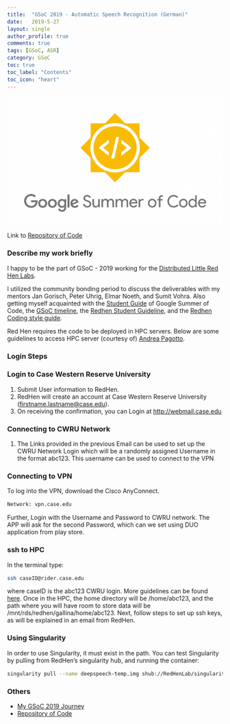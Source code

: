```yaml
---
title:  "GSoC 2019 - Automatic Speech Recognition (German)"
date:   2019-5-27
layout: single
author_profile: true
comments: true
tags: [GSoC, ASR]
category: GSoC
toc: true
toc_label: "Contents"
toc_icon: "heart"
---
```


![](/others/GSOC.png)

Link to [Repository of Code](https://github.com/AASHISHAG/asr-german)

### Describe my work briefly

I happy to be the part of GSoC - 2019 working for the [Distributed Little Red Hen Labs](http://www.redhenlab.org/). 

I utilized the community bonding period to discuss the deliverables with my mentors Jan Gorisch, Peter Uhrig, Elmar Noeth,  and Sumit Vohra. Also getting myself acquainted with the [Student Guide](https://google.github.io/gsocguides/student/) of Google Summer of Code, the [GSoC timeline](https://summerofcode.withgoogle.com/how-it-works/#timeline), the  [Redhen Student Guideline](https://sites.google.com/site/distributedlittleredhen/home/what-kind-of-red-hen-are-you/red-hen-developers), and the  [Redhen Coding style guide](https://sites.google.com/site/distributedlittleredhen/home/tutorials-and-educational-resources/red-hen-coding-standards).

Red Hen requires the code to be deployed in HPC servers. Below are some guidelines to access HPC server (courtesy of) [Andrea Pagotto](https://anjapago.github.io/AnalyzeAccountability/).

### Login Steps
### Login to Case Western Reserve University

1. Submit User information to RedHen.
2. RedHen will create an account at Case Western Reserve University (firstname.lastname@case.edu). 
3. On receiving the confirmation, you can Login at http://webmail.case.edu

### Connecting to CWRU Network

1. The Links provided in the previous Email can be used to set up the CWRU Network Login which will be a randomly assigned Username in the format abc123. This username can be used to connect to the VPN

### Connecting to VPN

To log into the VPN, download the Cisco AnyConnect.

``` bash
Network: vpn.case.edu
```

Further, Login with the Username and Password to CWRU network.  The APP will ask for the second Password, which can we set using DUO application from play store. 

### ssh to HPC

In the terminal type:

``` bash
ssh caseID@rider.case.edu
```

where caseID is the abc123 CWRU login. More guidelines can be found [here](https://sites.google.com/a/case.edu/hpcc/). Once in the HPC, the home directory will be /home/abc123, and the path where you will have room to store data will be  /mnt/rds/redhen/gallina/home/abc123. Next, follow steps to set up ssh keys, as will be explained in an email from RedHen.

### Using Singularity
In order to use Singularity, it must exist in the path. You can test Singularity by pulling from RedHen’s singularity hub, and running the container:

``` bash
singularity pull --name deepspeech-temp.img shub://RedHenLab/singularity_containers:deepspeech2
```
### Others

- [My GSoC 2019 Journey](https://aashishag.github.io/categories/#gsoc)
- [Repository of Code](https://github.com/AASHISHAG/asr-german)
